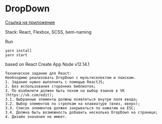 # DropDown
[Ссылка на приложение](https://iliaov.github.io/Narfex/build)

Stack: React, Flexbox, SCSS, bem-naming

Run
```
yarn install
yarn start
```

based on React Create App Node v12.14.1
```
Техническое задание для React:
Необходимо реализовать DropDown с мультиселектом и поиском.
1. Задание нужно выполнить с помощью ReactJS;
2. Без использования сторонних библиотек;
3. По юзабилити должен быть похож на выбор языков в VK (https://vk.com/edit);
3.1. Выбранные элементы должны появляться внутри поля ввода;
3.2. Выбор элементов по стрелкам на клавиатуре (вниз, вверх);
3.3. Список элементов должен закрываться по нажатию на ESC;
3.4. Должна быть возможность добавить несколько DropDown на странице;
4. Дизайн значения не имеет.
```
